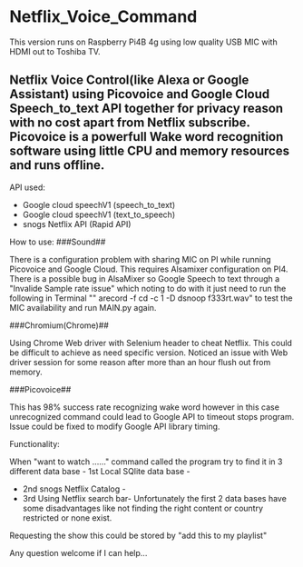 # Netflix_Voice_Command
This version runs on Raspberry Pi4B 4g using low quality USB MIC with HDMI out to Toshiba TV.

Netflix Voice Control(like Alexa or Google Assistant) using Picovoice and Google Cloud Speech_to_text API together for privacy reason with no cost 
apart from Netflix subscribe. 
Picovoice is a powerfull Wake word recognition software using little CPU and memory resources and runs offline.
-------------------------------------------------------------------------------------------------------------------------------------------
API used: 
 - Google cloud speechV1 (speech_to_text)
 - Google cloud speechV1 (text_to_speech)
 - snogs Netflix API (Rapid API)
 
 How to use:
 ###Sound##
 
 There is a configuration problem with sharing MIC on PI while running Picovoice and Google Cloud. This requires Alsamixer configuration on PI4.
 There is a possible bug in AlsaMixer so Google Speech to text through a "Invalide Sample rate issue" which noting to do with it just need to 
 run the following in Terminal "" arecord -f cd -c 1 -D dsnoop f333rt.wav" to test the MIC availability and run MAIN.py again.
 
 ###Chromium(Chrome)##
 
 Using Chrome Web driver with Selenium header to cheat Netflix. This could be difficult to achieve as need specific version.
 Noticed an issue with Web driver session for some reason after more than an hour flush out from memory. 
 
 ###Picovoice##
 
 This has 98% success rate recognizing wake word however in this case unrecognized command could lead to Google API to timeout stops program.
 Issue could be fixed to modify Google API library timing.
 
 
 Functionality:
 
 When "want to watch ......" command called the program try to find it in 3 different data base - 1st Local SQlite data base -
 - 2nd snogs Netflix Catalog -
 - 3rd Using Netflix search bar-
 Unfortunately the first 2 data bases have some disadvantages like not finding the right content or country restricted or none exist.

Requesting the show this could be stored by "add this to my playlist"
 
 
 Any question welcome if I can help...
 
 
 
 
 
 



